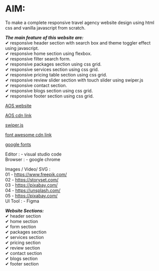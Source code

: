 # AIM:
To make a complete responsive travel agency website design using html css and vanilla javascript from scratch.

***The main feature of this website are:***  
✔ responsive header section with search box and theme toggler effect using javascript.  
✔ responsive home section using flexbox.  
✔ responsive filter search form.  
✔ responsive packages section using css grid.  
✔ responsive services section using css grid.  
✔ responsive pricing table section using css grid.  
✔ responsive review slider section with touch slider using swiper.js  
✔ responsive contact section.  
✔ responsive blogs section using css grid.  
✔ responsive footer section using css grid.  

[AOS website](https://michalsnik.github.io/aos/)

[AOS cdn link](https://cdnjs.com/libraries/aos)

[swiper.js](https://swiperjs.com/)

[font awesome cdn link](https://cdnjs.com/libraries/font-awesome)

[google fonts](https://fonts.google.com/specimen/Nun...)

Editor : - visual studio code    
Browser : - google chrome  

Images / Video/ SVG :  
01 - https://www.freepik.com/  
02 - https://storyset.com/  
03 - https://pixabay.com/  
04 - https://unsplash.com/  
05 - https://pixabay.com/  
UI Tool : - Figma  

***Website Sections:***  
✔ header section  
✔ home section  
✔ form section  
✔ packages section  
✔ services section  
✔ pricing section  
✔ review section  
✔ contact section  
✔ blogs section  
✔ footer section  
